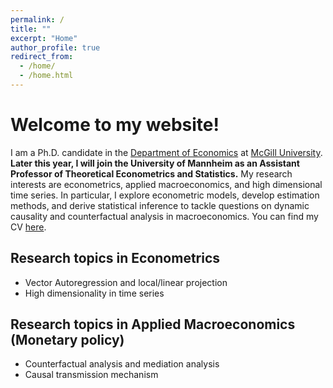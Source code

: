 ```yaml
---
permalink: /
title: ""
excerpt: "Home"
author_profile: true
redirect_from: 
  - /home/
  - /home.html
---
```




# Welcome to my website!

I am a Ph.D. candidate in the [Department of Economics](https://www.mcgill.ca/economics/) at [McGill University](https://www.mcgill.ca/). <b>Later this year, I will join the University of Mannheim as an Assistant Professor of Theoretical Econometrics and Statistics.</b> My research interests are econometrics, applied macroeconomics, and high dimensional time series. In particular, I explore econometric models, develop estimation methods, and derive statistical inference to tackle questions on dynamic causality and counterfactual analysis in macroeconomics. You can find my CV [here](/files/CV_Wang.pdf).

## Research topics in Econometrics
* Vector Autoregression and local/linear projection 
* High dimensionality in time series

## Research topics in Applied Macroeconomics (Monetary policy)
* Counterfactual analysis and mediation analysis
* Causal transmission mechanism



